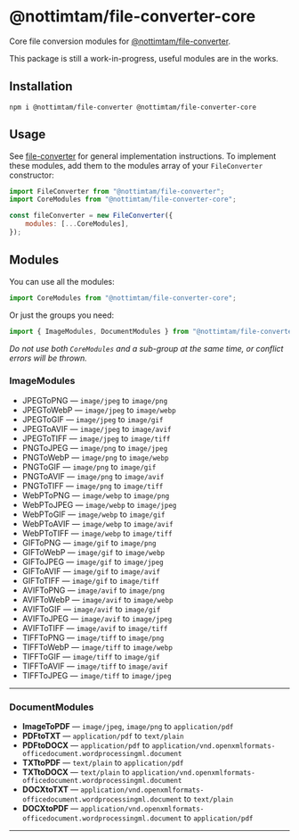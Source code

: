 # @nottimtam/file-converter-core

Core file conversion modules for [@nottimtam/file-converter](https://www.npmjs.com/package/@nottimtam/file-converter).

This package is still a work-in-progress, useful modules are in the works.

## Installation

```terminal
npm i @nottimtam/file-converter @nottimtam/file-converter-core
```

## Usage

See [file-converter](https://github.com/NotTimTam/file-converter) for general implementation instructions. To implement these modules, add them to the modules array of your `FileConverter` constructor:

```js
import FileConverter from "@nottimtam/file-converter";
import CoreModules from "@nottimtam/file-converter-core";

const fileConverter = new FileConverter({
	modules: [...CoreModules],
});
```

## Modules

You can use all the modules:

```js
import CoreModules from "@nottimtam/file-converter-core";
```

Or just the groups you need:

```js
import { ImageModules, DocumentModules } from "@nottimtam/file-converter-core";
```

_Do not use both `CoreModules` and a sub-group at the same time, or conflict errors will be thrown._

### ImageModules

-   JPEGToPNG &mdash; `image/jpeg` to `image/png`
-   JPEGToWebP &mdash; `image/jpeg` to `image/webp`
-   JPEGToGIF &mdash; `image/jpeg` to `image/gif`
-   JPEGToAVIF &mdash; `image/jpeg` to `image/avif`
-   JPEGToTIFF &mdash; `image/jpeg` to `image/tiff`
-   PNGToJPEG &mdash; `image/png` to `image/jpeg`
-   PNGToWebP &mdash; `image/png` to `image/webp`
-   PNGToGIF &mdash; `image/png` to `image/gif`
-   PNGToAVIF &mdash; `image/png` to `image/avif`
-   PNGToTIFF &mdash; `image/png` to `image/tiff`
-   WebPToPNG &mdash; `image/webp` to `image/png`
-   WebPToJPEG &mdash; `image/webp` to `image/jpeg`
-   WebPToGIF &mdash; `image/webp` to `image/gif`
-   WebPToAVIF &mdash; `image/webp` to `image/avif`
-   WebPToTIFF &mdash; `image/webp` to `image/tiff`
-   GIFToPNG &mdash; `image/gif` to `image/png`
-   GIFToWebP &mdash; `image/gif` to `image/webp`
-   GIFToJPEG &mdash; `image/gif` to `image/jpeg`
-   GIFToAVIF &mdash; `image/gif` to `image/avif`
-   GIFToTIFF &mdash; `image/gif` to `image/tiff`
-   AVIFToPNG &mdash; `image/avif` to `image/png`
-   AVIFToWebP &mdash; `image/avif` to `image/webp`
-   AVIFToGIF &mdash; `image/avif` to `image/gif`
-   AVIFToJPEG &mdash; `image/avif` to `image/jpeg`
-   AVIFToTIFF &mdash; `image/avif` to `image/tiff`
-   TIFFToPNG &mdash; `image/tiff` to `image/png`
-   TIFFToWebP &mdash; `image/tiff` to `image/webp`
-   TIFFToGIF &mdash; `image/tiff` to `image/gif`
-   TIFFToAVIF &mdash; `image/tiff` to `image/avif`
-   TIFFToJPEG &mdash; `image/tiff` to `image/jpeg`

---

### DocumentModules

-   **ImageToPDF** &mdash; `image/jpeg`, `image/png` to `application/pdf`
-   **PDFtoTXT** &mdash; `application/pdf` to `text/plain`
-   **PDFtoDOCX** &mdash; `application/pdf` to `application/vnd.openxmlformats-officedocument.wordprocessingml.document`
-   **TXTtoPDF** &mdash; `text/plain` to `application/pdf`
-   **TXTtoDOCX** &mdash; `text/plain` to `application/vnd.openxmlformats-officedocument.wordprocessingml.document`
-   **DOCXtoTXT** &mdash; `application/vnd.openxmlformats-officedocument.wordprocessingml.document` to `text/plain`
-   **DOCXtoPDF** &mdash; `application/vnd.openxmlformats-officedocument.wordprocessingml.document` to `application/pdf`

---
